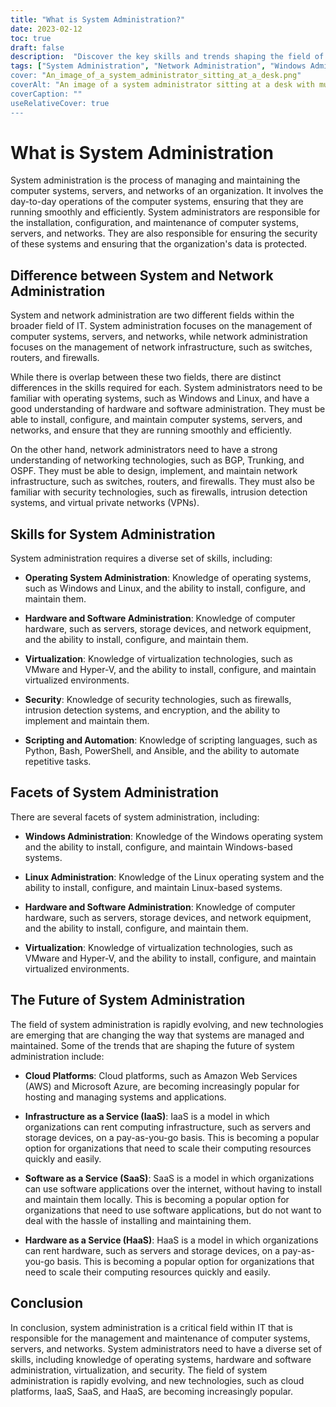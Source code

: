 ```yaml
---
title: "What is System Administration?"
date: 2023-02-12
toc: true
draft: false
description:  "Discover the key skills and trends shaping the field of system administration, including the differences between system and network administration, the facets of Windows, Linux, hardware and software, and virtualization administration, and the rise of cloud platforms and services."
tags: ["System Administration", "Network Administration", "Windows Administration", "Linux Administration", "Hardware Administration", Software Administration", "Virtualization", "Cloud Platforms", "IaaS", "SaaS", "HaaS"]
cover: "An_image_of_a_system_administrator_sitting_at_a_desk.png"
coverAlt: "An image of a system administrator sitting at a desk with multiple computer screens displaying system status, network activity, and security alerts."
coverCaption: ""
useRelativeCover: true
---
```

# What is System Administration

System administration is the process of managing and maintaining the computer systems, servers, and networks of an organization. It involves the day-to-day operations of the computer systems, ensuring that they are running smoothly and efficiently. System administrators are responsible for the installation, configuration, and maintenance of computer systems, servers, and networks. They are also responsible for ensuring the security of these systems and ensuring that the organization's data is protected.

## Difference between System and Network Administration

System and network administration are two different fields within the broader field of IT. System administration focuses on the management of computer systems, servers, and networks, while network administration focuses on the management of network infrastructure, such as switches, routers, and firewalls.

While there is overlap between these two fields, there are distinct differences in the skills required for each. System administrators need to be familiar with operating systems, such as Windows and Linux, and have a good understanding of hardware and software administration. They must be able to install, configure, and maintain computer systems, servers, and networks, and ensure that they are running smoothly and efficiently.

On the other hand, network administrators need to have a strong understanding of networking technologies, such as BGP, Trunking, and OSPF. They must be able to design, implement, and maintain network infrastructure, such as switches, routers, and firewalls. They must also be familiar with security technologies, such as firewalls, intrusion detection systems, and virtual private networks (VPNs).

## Skills for System Administration

System administration requires a diverse set of skills, including:

- **Operating System Administration**: Knowledge of operating systems, such as Windows and Linux, and the ability to install, configure, and maintain them.

- **Hardware and Software Administration**: Knowledge of computer hardware, such as servers, storage devices, and network equipment, and the ability to install, configure, and maintain them.

- **Virtualization**: Knowledge of virtualization technologies, such as VMware and Hyper-V, and the ability to install, configure, and maintain virtualized environments.

- **Security**: Knowledge of security technologies, such as firewalls, intrusion detection systems, and encryption, and the ability to implement and maintain them.

- **Scripting and Automation**: Knowledge of scripting languages, such as Python, Bash, PowerShell, and Ansible, and the ability to automate repetitive tasks.

## Facets of System Administration

There are several facets of system administration, including:

- **Windows Administration**: Knowledge of the Windows operating system and the ability to install, configure, and maintain Windows-based systems.

- **Linux Administration**: Knowledge of the Linux operating system and the ability to install, configure, and maintain Linux-based systems.

- **Hardware and Software Administration**: Knowledge of computer hardware, such as servers, storage devices, and network equipment, and the ability to install, configure, and maintain them.

- **Virtualization**: Knowledge of virtualization technologies, such as VMware and Hyper-V, and the ability to install, configure, and maintain virtualized environments.

## The Future of System Administration

The field of system administration is rapidly evolving, and new technologies are emerging that are changing the way that systems are managed and maintained. Some of the trends that are shaping the future of system administration include:

- **Cloud Platforms**: Cloud platforms, such as Amazon Web Services (AWS) and Microsoft Azure, are becoming increasingly popular for hosting and managing systems and applications.

- **Infrastructure as a Service (IaaS)**: IaaS is a model in which organizations can rent computing infrastructure, such as servers and storage devices, on a pay-as-you-go basis. This is becoming a popular option for organizations that need to scale their computing resources quickly and easily.

- **Software as a Service (SaaS)**: SaaS is a model in which organizations can use software applications over the internet, without having to install and maintain them locally. This is becoming a popular option for organizations that need to use software applications, but do not want to deal with the hassle of installing and maintaining them.

- **Hardware as a Service (HaaS)**: HaaS is a model in which organizations can rent hardware, such as servers and storage devices, on a pay-as-you-go basis. This is becoming a popular option for organizations that need to scale their computing resources quickly and easily.

## Conclusion

In conclusion, system administration is a critical field within IT that is responsible for the management and maintenance of computer systems, servers, and networks. System administrators need to have a diverse set of skills, including knowledge of operating systems, hardware and software administration, virtualization, and security. The field of system administration is rapidly evolving, and new technologies, such as cloud platforms, IaaS, SaaS, and HaaS, are becoming increasingly popular.

